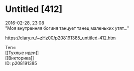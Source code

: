 Untitled [412]
===============

   
 2016-02-28, 23:08   
  "Моя внутренняя богиня танцует танец маленьких утят..."   
    
 <https://diary.ru/~zHz00/p208191385_untitled-412.htm>   
   
 Теги:   
 [[Тухлые идеи]]   
 [[Викторика]]   
 ID: p208191385